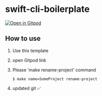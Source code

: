# swift-cli-boilerplate

[![Open in Gitpod](https://gitpod.io/button/open-in-gitpod.svg)](https://gitpod.io/#https://github.com/moaible/swift-cli-boilerplate)

## How to use

1. Use this template
2. open Gitpod link
3. Please 'make rename-project' command

    ```
    $ make name=SomeProject rename-project
    ```

4. updated git ✅
